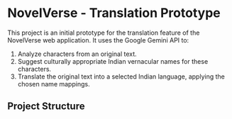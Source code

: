 # NovelVerse - Translation Prototype

This project is an initial prototype for the translation feature of the NovelVerse web application.
It uses the Google Gemini API to:

1. Analyze characters from an original text.
2. Suggest culturally appropriate Indian vernacular names for these characters.
3. Translate the original text into a selected Indian language, applying the chosen name mappings.

## Project Structure
